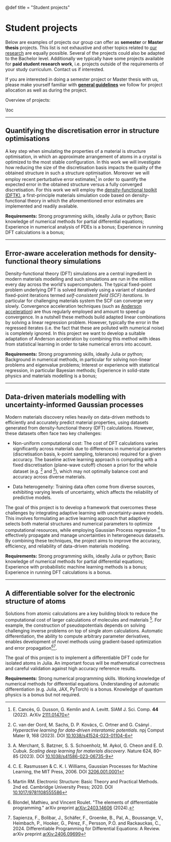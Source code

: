 @def title = "Student projects"

# Student projects
Below are examples of projects our group can offer as **semester** or **Master thesis** projects.
This list is not exhaustive and other topics related to [our research](/research)
are equally possible. Several of the projects could also be adapted to the Bachelor level.
Additionally we typically have some projects available for **paid student research work**,
i.e. projects outside of the requirements of your study curriculum. Contact us if interested.

If you are interested in doing a semester project or Master thesis with us,
please make yourself familiar with **[general guidelines](/student_projects/guidelines)**
we follow for project allocation as well as during the project.

Overview of projects:

\toc

----

## Quantifying the discretisation error in structure optimisations
A key step when simulating the properties of a material is structure optimisation,
in which an approximate arrangement of atoms in a crystal is optimized
to the most stable configuration.
In this work we will investigate how reducing the size
of the discretisation basis impacts the quality of the obtained structure
in such a structure optimisation. Moreover we will employ recent perturbative
error estimates[^CDKL2022] in order to quantify the expected error in the obtained
structure versus a fully converged discretisation.
For this work we will employ the
[density-functional toolkit (DFTK)](https://dftk.org),
a first-principle materials simulation code based on density-functional theory
in which the aforementioned error estimates are implemented and readily available.

**Requirements:**
Strong programming skills, ideally Julia or python;
Basic knowledge of numerical methods for partial differential equations;
Experience in numerical analysis of PDEs is a bonus;
Experience in running DFT calculations is a bonus;

[^CDKL2022]: E. Cancès, G. Dusson, G. Kemlin and A. Levitt. SIAM J. Sci. Comp. **44** (2022). ArXiv [2111.01470](https://arxiv.org/abs/2111.01470v2)

<!--
α-Manangese structures (see noteworthy systems)
(if stress) MOF structures
-->

----

## Error-aware acceleration methods for density-functional theory simulations

Density-functional theory (DFT) simulations are a central ingredient in modern
materials modelling and such simulations are run in the millions every day
across the world's supercomputers. The typical fixed-point problem underlying
DFT is solved iteratively using a variant of standard fixed-point iterations
termed *self-consistent field (SCF) iterations*. In particular for challenging
materials system the SCF can converge very slowly. Convergence acceleration
techniques (such as [Anderson acceleration](https://en.wikipedia.org/wiki/Anderson_acceleration))
are thus regularly employed and amount to speed up convergence.
In a nutshell these methods build adapted linear combinations by solving
a linear regression problem. However, typically the error in the regressed
iterates (i.e. the fact that these are polluted with numerical noise)
is completely ignored. In this project we want to develop a suitable adaptation
of Anderson acceleration by combining this method with ideas from statistical
learning in order to take numerical errors into account.

**Requirements:**
Strong programming skills, ideally Julia or python;
Background in numerical methods, in particular for
solving non-linear problems and eigenvalue problems;
Interest or experience with statistical regression, in particular Bayesian methods;
Experience in solid-state physics and materials modelling is a bonus;

----

## Data-driven materials modelling with uncertainty-informed Gaussian processes

Modern materials discovery relies heavily on data-driven methods to efficiently and accurately predict material properties, 
using datasets generated from density-functional theory (DFT) calculations. 
However, these datasets often face two key challenges:

- Non-uniform computational cost: The cost of DFT calculations varies significantly across materials due to differences in numerical parameters (discretisation basis, k-point sampling, tolerances) required for a given accuracy. The baseline active learning approach is computing with a fixed discretisation (plane-wave cutoff) chosen a priori for the whole dataset (e.g. [^vanderOord] and [^Merchant2023]), which may not optimally balance cost and accuracy across diverse materials.

- Data heterogeneity: Training data often come from diverse sources, exhibiting varying levels of uncertainty, which affects the reliability of predictive models. 

The goal of this project is to develop a framework that overcomes these challenges by integrating adaptive learning with uncertainty-aware models. This involves formulating an active learning approach that adaptively selects both material structures and numerical parameters to optimize computational resources, while employing Gaussian Process regression [^RasmussenWilliams06] to effectively propagate and manage uncertainties in heterogeneous datasets. By combining these techniques, the project aims to improve the accuracy, efficiency, and reliability of data-driven materials modeling.


**Requirements:**
Strong programming skills, ideally Julia or python; 
Basic knowledge of numerical methods for partial differential equations; 
Experience with probabilistic machine learning methods is a bonus; 
Experience in running DFT calculations is a bonus.

[^vanderOord]: C. van der Oord, M. Sachs, D. P. Kovács, C. Ortner and G. Csányi . *Hyperactive learning for data-driven interatomic potentials*. npj Comput Mater 9, 168 (2023). DOI [10.1038/s41524-023-01104-6](https://doi.org/10.1038/s41524-023-01104-6)

[^Merchant2023]: A. Merchant, S. Batzner, S. S. Schoenholz, M. Aykol, G. Cheon and E. D. Cubuk. *Scaling deep learning for materials discovery*. Nature 624, 80–85 (2023). DOI [10.1038/s41586-023-06735-9](https://doi.org/10.1038/s41586-023-06735-9)

[^RasmussenWilliams06]: C. E. Rasmussen & C. K. I. Williams, Gaussian Processes for Machine Learning, the MIT Press, 2006. DOI [3206.001.0001](https://doi.org/10.7551/mitpress/3206.001.0001)

----

## A differentiable solver for the electronic structure of atoms

Solutions from atomic calculations are a key building block to reduce
the computational cost of larger calculations of molecules and materials [^Martin2020].
For example, the construction of pseudopotentials depends on solving challenging
inverse problems on top of single atom calculations. Automatic differentiation, 
the ability to compute arbitrary parameter derivatives,
enables development of novel methods using gradient-based optimization and error propagation[^Blondel2024][^Sapienza2024].

The goal of this project is to implement a differentiable DFT code for isolated atoms in Julia.
An important focus will be mathematical correctness and careful validation against high accuracy reference results.

**Requirements:** Strong numerical programming skills.
Working knowledge of numerical methods for differential equations.
Understanding of automatic differentiation (e.g. Julia, JAX, PyTorch) is a bonus.
Knowledge of quantum physics is a bonus but not required.

[^Martin2020]: Martin RM. Electronic Structure: Basic Theory and Practical Methods. 2nd ed. Cambridge University Press; 2020. DOI [10.1017/9781108555586](https://doi.org/10.1017/9781108555586)

[^Blondel2024]: Blondel, Mathieu, and Vincent Roulet. "The elements of differentiable programming." arXiv preprint [arXiv:2403.14606](https://arxiv.org/abs/2403.14606) (2024).

[^Sapienza2024]: Sapienza, F., Bolibar, J., Schäfer, F., Groenke, B., Pal, A., Boussange, V., Heimbach, P., Hooker, G., Pérez, F., Persson, P.O. and Rackauckas, C., 2024. Differentiable Programming for Differential Equations: A Review. arXiv preprint [arXiv:2406.09699](https://arxiv.org/abs/2406.09699)
